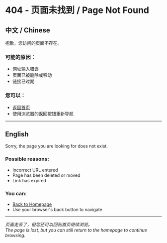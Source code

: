# 404 - 页面未找到 / Page Not Found

## 中文 / Chinese

抱歉，您访问的页面不存在。

### 可能的原因：
- 网址输入错误
- 页面已被删除或移动
- 链接已过期

### 您可以：
- [返回首页](/)
- 使用浏览器的返回按钮重新导航

---

## English

Sorry, the page you are looking for does not exist.

### Possible reasons:
- Incorrect URL entered
- Page has been deleted or moved
- Link has expired

### You can:
- [Back to Homepage](/)
- Use your browser's back button to navigate

---

*页面走丢了，但您还可以回到首页继续浏览。*  
*The page is lost, but you can still return to the homepage to continue browsing.*